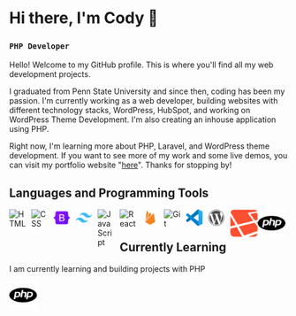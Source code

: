 # Hi there, I'm Cody 👋
### **`PHP Developer`**

Hello! Welcome to my GitHub profile. This is where you'll find all my web development projects. 

I graduated from Penn State University and since then, coding has been my passion. I'm currently working as a web developer, building websites with different technology stacks, WordPress, HubSpot, and working on WordPress Theme Development. I'm also creating an inhouse application using PHP.

Right now, I'm learning more about PHP, Laravel, and WordPress theme development. If you want to see more of my work and some live demos, you can visit my portfolio website "[here][website]". Thanks for stopping by!


## Languages and Programming Tools

<img align="left" alt="HTML" width="30px" style="padding-right:10px;" src="https://cdn.jsdelivr.net/gh/devicons/devicon/icons/html5/html5-plain.svg" />
<img align="left" alt="CSS" width="30px" style="padding-right:10px;" src="https://cdn.jsdelivr.net/gh/devicons/devicon/icons/css3/css3-plain.svg" />
<img align="left" alt="Bootstrap" width="30px" style="padding-right:10px" src="https://github.com/devicons/devicon/blob/1119b9f84c0290e0f0b38982099a2bd027a48bf1/icons/bootstrap/bootstrap-original.svg" />
<img align="left" alt="Tailwind" width="30px" style="padding-right:10px" src="https://github.com/devicons/devicon/blob/1119b9f84c0290e0f0b38982099a2bd027a48bf1/icons/tailwindcss/tailwindcss-plain.svg" />
<img align="left" alt="JavaScript" width="30px" style="padding-right:10px;" src="https://cdn.jsdelivr.net/gh/devicons/devicon/icons/javascript/javascript-plain.svg" />
<img align="left" alt="React" width="30px" style="padding-right:10px;" src="https://cdn.jsdelivr.net/gh/devicons/devicon/icons/react/react-original.svg" />
<img align="left" alt="Firebase" width="30px" style="padding-right:10px;" src="https://github.com/devicons/devicon/blob/1119b9f84c0290e0f0b38982099a2bd027a48bf1/icons/firebase/firebase-plain.svg" />
<img align="left" alt="Git" width="30px" style="padding-right:10px;" src="https://cdn.jsdelivr.net/gh/devicons/devicon/icons/git/git-original.svg" />
<img align="left" alt="VS Code" width="30px" style="padding-right:10px;" src="https://github.com/devicons/devicon/blob/1119b9f84c0290e0f0b38982099a2bd027a48bf1/icons/vscode/vscode-original.svg" />
<img align="left" alt="VS Code" width="30px" style="padding-right:10px; color: white;" src="https://github.com/devicons/devicon/blob/1119b9f84c0290e0f0b38982099a2bd027a48bf1/icons/wordpress/wordpress-plain.svg" />
<img align="left" alt="laravel" width="50px" src="https://raw.githubusercontent.com/devicons/devicon/v2.15.1/icons/laravel/laravel-plain.svg" />
<img align="left" alt="php" width="50px" src="https://github.com/devicons/devicon/blob/1119b9f84c0290e0f0b38982099a2bd027a48bf1/icons/php/php-plain.svg" />
<br/>

#

## Currently Learning 
I am currently learning and building projects with PHP

<img align="left" alt="php" width="50px" src="https://github.com/devicons/devicon/blob/1119b9f84c0290e0f0b38982099a2bd027a48bf1/icons/php/php-plain.svg" />

[website]: https://codykoscielski.com/
